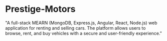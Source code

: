 # Prestige-Motors
"A full-stack MEARN (MongoDB, Express.js, Angular, React, Node.js) web application for renting and selling cars. The platform allows users to browse, rent, and buy vehicles with a secure and user-friendly experience."
